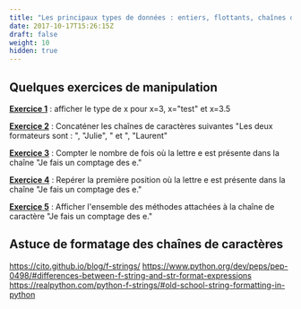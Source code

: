```yaml
---
title: "Les principaux types de données : entiers, flottants, chaînes de caractère"
date: 2017-10-17T15:26:15Z
draft: false
weight: 10
hidden: true
---
```


## Quelques exercices de manipulation

<ins>**Exercice 1**</ins> : afficher le type de x pour x=3, x="test" et x=3.5

<ins>**Exercice 2**</ins> : Concaténer les chaînes de caractères suivantes "Les deux formateurs sont : ", "Julie", " et ", "Laurent"

<ins>**Exercice 3**</ins> : Compter le nombre de fois où la lettre e est présente dans la chaîne "Je fais un comptage des e."

<ins>**Exercice 4**</ins> : Repérer la première position où la lettre e est présente dans la chaîne "Je fais un comptage des e."

<ins>**Exercice 5**</ins> : Afficher l'ensemble des méthodes attachées à la chaîne de caractère "Je fais un comptage des e."

## Astuce de formatage des chaînes de caractères

https://cito.github.io/blog/f-strings/
https://www.python.org/dev/peps/pep-0498/#differences-between-f-string-and-str-format-expressions
https://realpython.com/python-f-strings/#old-school-string-formatting-in-python



